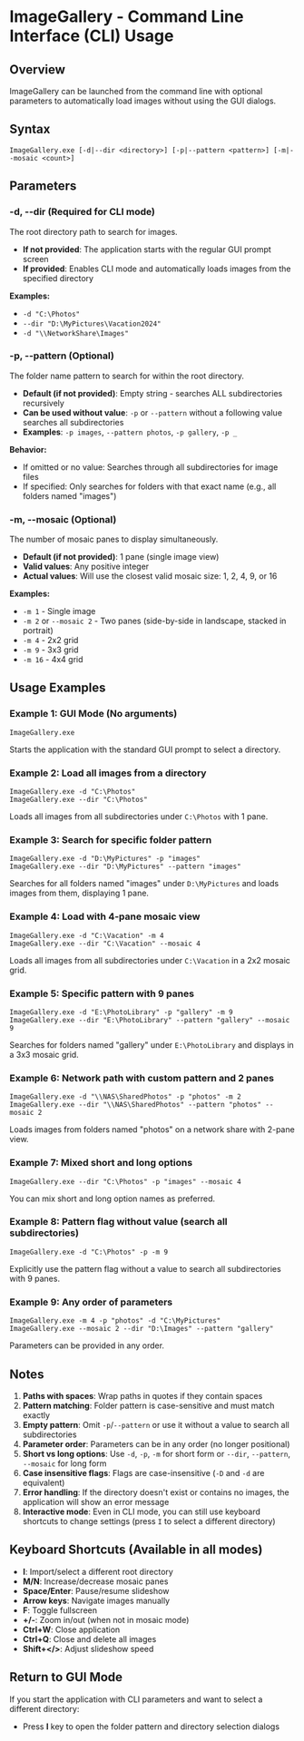 # ImageGallery - Command Line Interface (CLI) Usage

## Overview
ImageGallery can be launched from the command line with optional parameters to automatically load images without using the GUI dialogs.

## Syntax
```
ImageGallery.exe [-d|--dir <directory>] [-p|--pattern <pattern>] [-m|--mosaic <count>]
```

## Parameters

### -d, --dir <directory> (Required for CLI mode)
The root directory path to search for images.

- **If not provided**: The application starts with the regular GUI prompt screen
- **If provided**: Enables CLI mode and automatically loads images from the specified directory

**Examples:**
- `-d "C:\Photos"`
- `--dir "D:\MyPictures\Vacation2024"`
- `-d "\\NetworkShare\Images"`

### -p, --pattern <pattern> (Optional)
The folder name pattern to search for within the root directory.

- **Default (if not provided)**: Empty string - searches ALL subdirectories recursively
- **Can be used without value**: `-p` or `--pattern` without a following value searches all subdirectories
- **Examples**: `-p images`, `--pattern photos`, `-p gallery`, `-p _`

**Behavior:**
- If omitted or no value: Searches through all subdirectories for image files
- If specified: Only searches for folders with that exact name (e.g., all folders named "images")

### -m, --mosaic <count> (Optional)
The number of mosaic panes to display simultaneously.

- **Default (if not provided)**: 1 pane (single image view)
- **Valid values**: Any positive integer
- **Actual values**: Will use the closest valid mosaic size: 1, 2, 4, 9, or 16

**Examples:**
- `-m 1` - Single image
- `-m 2` or `--mosaic 2` - Two panes (side-by-side in landscape, stacked in portrait)
- `-m 4` - 2x2 grid
- `-m 9` - 3x3 grid
- `-m 16` - 4x4 grid

## Usage Examples

### Example 1: GUI Mode (No arguments)
```
ImageGallery.exe
```
Starts the application with the standard GUI prompt to select a directory.

### Example 2: Load all images from a directory
```
ImageGallery.exe -d "C:\Photos"
ImageGallery.exe --dir "C:\Photos"
```
Loads all images from all subdirectories under `C:\Photos` with 1 pane.

### Example 3: Search for specific folder pattern
```
ImageGallery.exe -d "D:\MyPictures" -p "images"
ImageGallery.exe --dir "D:\MyPictures" --pattern "images"
```
Searches for all folders named "images" under `D:\MyPictures` and loads images from them, displaying 1 pane.

### Example 4: Load with 4-pane mosaic view
```
ImageGallery.exe -d "C:\Vacation" -m 4
ImageGallery.exe --dir "C:\Vacation" --mosaic 4
```
Loads all images from all subdirectories under `C:\Vacation` in a 2x2 mosaic grid.

### Example 5: Specific pattern with 9 panes
```
ImageGallery.exe -d "E:\PhotoLibrary" -p "gallery" -m 9
ImageGallery.exe --dir "E:\PhotoLibrary" --pattern "gallery" --mosaic 9
```
Searches for folders named "gallery" under `E:\PhotoLibrary` and displays in a 3x3 mosaic grid.

### Example 6: Network path with custom pattern and 2 panes
```
ImageGallery.exe -d "\\NAS\SharedPhotos" -p "photos" -m 2
ImageGallery.exe --dir "\\NAS\SharedPhotos" --pattern "photos" --mosaic 2
```
Loads images from folders named "photos" on a network share with 2-pane view.

### Example 7: Mixed short and long options
```
ImageGallery.exe --dir "C:\Photos" -p "images" --mosaic 4
```
You can mix short and long option names as preferred.

### Example 8: Pattern flag without value (search all subdirectories)
```
ImageGallery.exe -d "C:\Photos" -p -m 9
```
Explicitly use the pattern flag without a value to search all subdirectories with 9 panes.

### Example 9: Any order of parameters
```
ImageGallery.exe -m 4 -p "photos" -d "C:\MyPictures"
ImageGallery.exe --mosaic 2 --dir "D:\Images" --pattern "gallery"
```
Parameters can be provided in any order.

## Notes

1. **Paths with spaces**: Wrap paths in quotes if they contain spaces
2. **Pattern matching**: Folder pattern is case-sensitive and must match exactly
3. **Empty pattern**: Omit `-p`/`--pattern` or use it without a value to search all subdirectories
4. **Parameter order**: Parameters can be in any order (no longer positional)
5. **Short vs long options**: Use `-d`, `-p`, `-m` for short form or `--dir`, `--pattern`, `--mosaic` for long form
6. **Case insensitive flags**: Flags are case-insensitive (`-D` and `-d` are equivalent)
7. **Error handling**: If the directory doesn't exist or contains no images, the application will show an error message
8. **Interactive mode**: Even in CLI mode, you can still use keyboard shortcuts to change settings (press `I` to select a different directory)

## Keyboard Shortcuts (Available in all modes)

- **I**: Import/select a different root directory
- **M/N**: Increase/decrease mosaic panes
- **Space/Enter**: Pause/resume slideshow
- **Arrow keys**: Navigate images manually
- **F**: Toggle fullscreen
- **+/-**: Zoom in/out (when not in mosaic mode)
- **Ctrl+W**: Close application
- **Ctrl+Q**: Close and delete all images
- **Shift+</>**: Adjust slideshow speed

## Return to GUI Mode

If you start the application with CLI parameters and want to select a different directory:
- Press **I** key to open the folder pattern and directory selection dialogs
